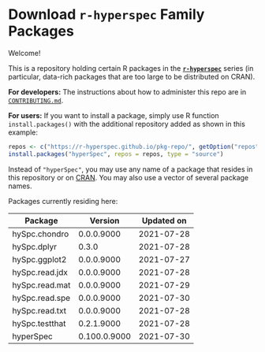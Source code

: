# Download **`r-hyperspec`** Family Packages

Welcome!

This is a repository holding certain R packages in the [**`r-hyperspec`**](https://r-hyperspec.github.io/) series (in particular, data-rich packages that are too large to be distributed on CRAN).

**For developers:** The instructions about how to administer this repo are in [`CONTRIBUTING.md`](https://github.com/r-hyperspec/pkg-repo/blob/gh-pages/CONTRIBUTING.md).

**For users:** If you want to install a package, simply use R function `install.packages()` with the additional repository added as shown in this example:

```r
repos <- c("https://r-hyperspec.github.io/pkg-repo/", getOption("repos"))
install.packages("hyperSpec", repos = repos, type = "source")
```

Instead of `"hyperSpec"`, you may use any name of a package that resides in this repository or on [CRAN](https://cran.rstudio.com/web/packages/index.html).
You may also use a vector of several package names.


<!-- list of packages: start | DO NOT REMOVE THIS LINE -->

Packages currently residing here:

Package       | Version       | Updated on    
------------- | ------------- | ------------- 
hySpc.chondro | 0.0.0.9000 | 2021-07-28
hySpc.dplyr | 0.3.0 | 2021-07-28
hySpc.ggplot2 | 0.0.0.9000 | 2021-07-27
hySpc.read.jdx | 0.0.0.9000 | 2021-07-28
hySpc.read.mat | 0.0.0.9000 | 2021-07-29
hySpc.read.spe | 0.0.0.9000 | 2021-07-30
hySpc.read.txt | 0.0.0.9000 | 2021-07-28
hySpc.testthat | 0.2.1.9000 | 2021-07-28
hyperSpec | 0.100.0.9000 | 2021-07-30

